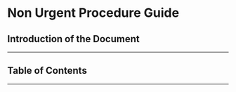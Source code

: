 # Non Urgent Procedure Guide <!-- omit in toc -->

## Introduction of the Document <!-- omit in toc -->

<!-- TODO: Explain why this document and where does it come from. -->

---

## Table of Contents <!-- omit in toc -->

<!-- TODO: Auto-generate toc. -->

---

<!-- TODO: Copy paste non urgent procedure section in there and adapt it to this document (changing headings, etc.) -->
